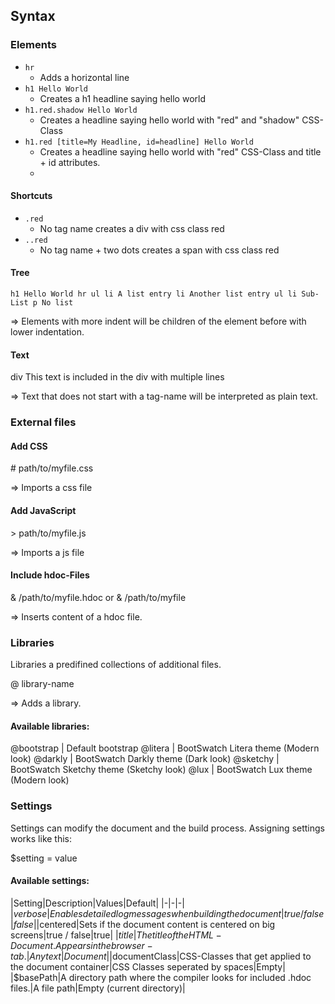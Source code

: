 ## Syntax

### Elements

* `hr`
  * Adds a horizontal line
* `h1 Hello World`
  * Creates a h1 headline saying hello world
* `h1.red.shadow Hello World` 
  * Creates a headline saying hello world with "red" and "shadow" CSS-Class
* `h1.red [title=My Headline, id=headline] Hello World`
  * Creates a headline saying hello world with "red" CSS-Class and title + id attributes.
  * 
#### Shortcuts

* `.red`
  * No tag name creates a div with css class red
* `..red`
  * No tag name + two dots creates a span with css class red

#### Tree

`
h1 Hello World
hr
ul
  li A list entry
  li Another list entry
  ul
    li Sub-List
p No list
`

=> Elements with more indent will be children of the element before with lower indentation.

#### Text

div
  This text is included
  in the div
  with multiple lines

=> Text that does not start with a tag-name will be interpreted as plain text.


### External files

#### Add CSS
\# path/to/myfile.css

=> Imports a css file

#### Add JavaScript
\> path/to/myfile.js

=> Imports a js file

#### Include hdoc-Files
& /path/to/myfile.hdoc
or
& /path/to/myfile

=> Inserts content of a hdoc file.

### Libraries
Libraries a predifined collections of additional files.

@ library-name

=> Adds a library.

#### Available libraries:
@bootstrap | Default bootstrap
@litera | BootSwatch Litera theme (Modern look)
@darkly | BootSwatch Darkly theme (Dark look)
@sketchy | BootSwatch Sketchy theme (Sketchy look)
@lux | BootSwatch Lux theme (Modern look)

### Settings
Settings can modify the document and the build process.
Assigning settings works like this:

$setting = value

#### Available settings:

|Setting|Description|Values|Default|
|-|-|-|
|$verbose|Enables detailed log messages when building the document|true / false|false|
|$centered|Sets if the document content is centered on big screens|true / false|true|
|$title|The title of the HTML-Document. Appears in the browser-tab.|Any text|Document|
|$documentClass|CSS-Classes that get applied to the document container|CSS Classes seperated by spaces|Empty|
|$basePath|A directory path where the compiler looks for included .hdoc files.|A file path|Empty (current directory)|

